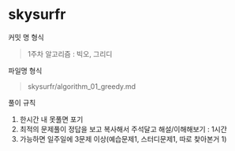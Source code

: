 # skysurfr

커밋 명 형식
> 1주차 알고리즘 : 빅오, 그리디

파일명 형식
> skysurfr/algorithm_01_greedy.md

풀이 규칙

1. 한시간 내 못풀면 포기
2. 최적의 문제풀이 정답을 보고 복사해서 주석달고 해설/이해해보기 : 1시간
3. 가능하면 일주일에 3문제 이상(예습문제1, 스터디문제1, 따로 찾아본거 1)
